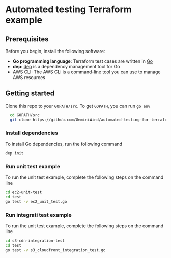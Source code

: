 # Automated testing Terraform example

## Prerequisites

Before you begin, install the following software:
- __Go programming language__: Terraform test cases are written in [Go](https://golang.org/dl/)
- __dep__: [dep](https://github.com/golang/dep#installation) is a dependency management tool for Go
- AWS CLI: The AWS CLi is a command-line tool you can use to manage AWS resources

## Getting started

Clone this repo to your `GOPATH/src`. To get `GOPATH`, you can run `go env`

```bash
  cd GOPATH/src
  git clone https://github.com/GeminiWind/automated-testing-for-terraform/tree/master/ec2-unit-test
```


### Install dependencies

To install Go dependencies, run the following command

```bash
dep init
```

### Run unit test example

To run the unit test example, complete the following steps on the command line

```bash
cd ec2-unit-test
cd test
go test -v ec2_unit_test.go
```

### Run integrati test example

To run the unit test example, complete the following steps on the command line

```bash
cd s3-cdn-integration-test
cd test
go test -v s3_cloudfront_integration_test.go
```
